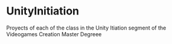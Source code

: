 # UnityInitiation

Proyects of each of the class in the Unity Itiation segment of the Videogames Creation Master Degreee
